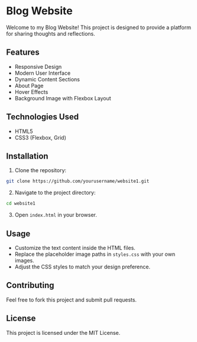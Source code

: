 # Blog Website

Welcome to my Blog Website! This project is designed to provide a platform for sharing thoughts and reflections.

## Features
- Responsive Design
- Modern User Interface
- Dynamic Content Sections
- About Page
- Hover Effects
- Background Image with Flexbox Layout


## Technologies Used
- HTML5
- CSS3 (Flexbox, Grid)


## Installation
1. Clone the repository:
```bash
git clone https://github.com/yourusername/website1.git
```
2. Navigate to the project directory:
```bash
cd website1
```
3. Open `index.html` in your browser.

## Usage
- Customize the text content inside the HTML files.
- Replace the placeholder image paths in `styles.css` with your own images.
- Adjust the CSS styles to match your design preference.



## Contributing
Feel free to fork this project and submit pull requests.

## License
This project is licensed under the MIT License.

